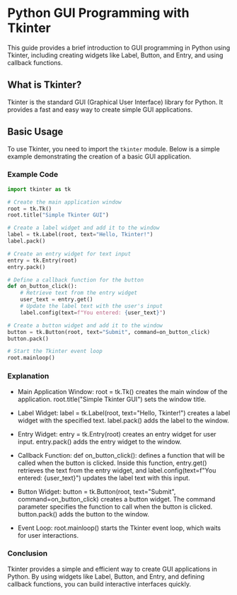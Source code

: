 # Python GUI Programming with Tkinter

This guide provides a brief introduction to GUI programming in Python using Tkinter, including creating widgets like Label, Button, and Entry, and using callback functions.

## What is Tkinter?

Tkinter is the standard GUI (Graphical User Interface) library for Python. It provides a fast and easy way to create simple GUI applications.

## Basic Usage

To use Tkinter, you need to import the `tkinter` module. Below is a simple example demonstrating the creation of a basic GUI application.

### Example Code

```python
import tkinter as tk

# Create the main application window
root = tk.Tk()
root.title("Simple Tkinter GUI")

# Create a label widget and add it to the window
label = tk.Label(root, text="Hello, Tkinter!")
label.pack()

# Create an entry widget for text input
entry = tk.Entry(root)
entry.pack()

# Define a callback function for the button
def on_button_click():
    # Retrieve text from the entry widget
    user_text = entry.get()
    # Update the label text with the user's input
    label.config(text=f"You entered: {user_text}")

# Create a button widget and add it to the window
button = tk.Button(root, text="Submit", command=on_button_click)
button.pack()

# Start the Tkinter event loop
root.mainloop()

```

### Explanation

- Main Application Window: root = tk.Tk() creates the main window of the application. root.title("Simple Tkinter GUI") sets the window title.

- Label Widget: label = tk.Label(root, text="Hello, Tkinter!") creates a label widget with the specified text. label.pack() adds the label to the window.

- Entry Widget: entry = tk.Entry(root) creates an entry widget for user input. entry.pack() adds the entry widget to the window.

- Callback Function: def on_button_click(): defines a function that will be called when the button is clicked. Inside this function, entry.get() retrieves the text from the entry widget, and label.config(text=f"You entered: {user_text}") updates the label text with this input.

- Button Widget: button = tk.Button(root, text="Submit", command=on_button_click) creates a button widget. The command parameter specifies the function to call when the button is clicked. button.pack() adds the button to the window.

- Event Loop: root.mainloop() starts the Tkinter event loop, which waits for user interactions.

### Conclusion

Tkinter provides a simple and efficient way to create GUI applications in Python. By using widgets like Label, Button, and Entry, and defining callback functions, you can build interactive interfaces quickly.